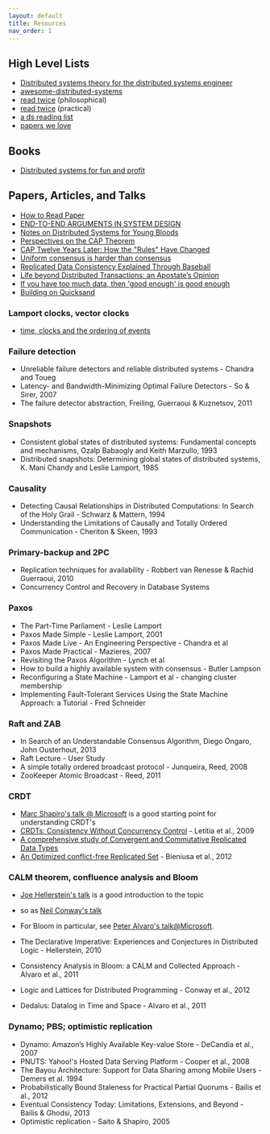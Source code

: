 ```yaml
---
layout: default
title: Resources
nav_order: 1
---
```

## High Level Lists
* [Distributed systems theory for the distributed systems engineer](https://www.the-paper-trail.org/post/2014-08-09-distributed-systems-theory-for-the-distributed-systems-engineer/)
* [awesome-distributed-systems](https://github.com/theanalyst/awesome-distributed-systems)
* [read twice](https://michaelfeathers.silvrback.com/10-papers-every-developer-should-read-at-least-twice) (philosophical)
* [read twice](http://blog.fogus.me/2011/09/08/10-technical-papers-every-programmer-should-read-at-least-twice/) (practical)
* [a ds reading list](https://dancres.github.io/Pages/)
* [papers we love](https://github.com/papers-we-love/papers-we-love)

## Books
* [Distributed systems for fun and profit](http://book.mixu.net/distsys/intro.html)

## Papers, Articles, and Talks
* [How to Read Paper](https://web.stanford.edu/class/ee384m/Handouts/HowtoReadPaper.pdf)
* [END-TO-END ARGUMENTS IN SYSTEM DESIGN](https://web.mit.edu/Saltzer/www/publications/endtoend/endtoend.pdf)
* [Notes on Distributed Systems for Young Bloods](https://www.somethingsimilar.com/2013/01/14/notes-on-distributed-systems-for-young-bloods/)
* [Perspectives on the CAP Theorem](https://dspace.mit.edu/bitstream/handle/1721.1/79112/Brewer2.pdf)
* [CAP Twelve Years Later: How the "Rules" Have Changed](https://www.infoq.com/articles/cap-twelve-years-later-how-the-rules-have-changed/)
* [Uniform consensus is harder than consensus](https://www.researchgate.net/profile/Andre_Schiper/publication/2362295_Uniform_Consensus_is_Harder_than_Consensus_Extended_Abstract/links/5481968e0cf20f081e728ba1.pdf)
* [Replicated Data Consistency Explained Through Baseball](http://pages.cs.wisc.edu/~remzi/Classes/739/Papers/Bart/ConsistencyAndBaseballReport.pdf)
* [Life beyond Distributed Transactions: an Apostate’s Opinion](https://www-db.cs.wisc.edu/cidr/cidr2007/papers/cidr07p15.pdf)
* [If you have too much data, then 'good enough' is good enough](https://dl.acm.org/doi/pdf/10.1145/1953122.1953140)
* [Building on Quicksand](http://citeseerx.ist.psu.edu/viewdoc/download?doi=10.1.1.195.6558&rep=rep1&type=pdf)


### Lamport clocks, vector clocks
* [time, clocks and the ordering of events](http://lamport.azurewebsites.net/pubs/time-clocks.pdf)

### Failure detection
* Unreliable failure detectors and reliable distributed systems - Chandra and Toueg
* Latency- and Bandwidth-Minimizing Optimal Failure Detectors - So & Sirer, 2007
* The failure detector abstraction, Freiling, Guerraoui & Kuznetsov, 2011

### Snapshots
* Consistent global states of distributed systems: Fundamental concepts and mechanisms, Ozalp Babaogly and Keith Marzullo, 1993
* Distributed snapshots: Determining global states of distributed systems, K. Mani Chandy and Leslie Lamport, 1985

### Causality
* Detecting Causal Relationships in Distributed Computations: In Search of the Holy Grail - Schwarz & Mattern, 1994
* Understanding the Limitations of Causally and Totally Ordered Communication - Cheriton & Skeen, 1993

### Primary-backup and 2PC
* Replication techniques for availability - Robbert van Renesse & Rachid Guerraoui, 2010
* Concurrency Control and Recovery in Database Systems

### Paxos
* The Part-Time Parliament - Leslie Lamport
* Paxos Made Simple - Leslie Lamport, 2001
* Paxos Made Live - An Engineering Perspective - Chandra et al
* Paxos Made Practical - Mazieres, 2007
* Revisiting the Paxos Algorithm - Lynch et al
* How to build a highly available system with consensus - Butler Lampson
* Reconfiguring a State Machine - Lamport et al - changing cluster membership
* Implementing Fault-Tolerant Services Using the State Machine Approach: a Tutorial - Fred Schneider

### Raft and ZAB
* In Search of an Understandable Consensus Algorithm, Diego Ongaro, John Ousterhout, 2013
* Raft Lecture - User Study
* A simple totally ordered broadcast protocol - Junqueira, Reed, 2008
* ZooKeeper Atomic Broadcast - Reed, 2011

### CRDT
* [Marc Shapiro's talk @ Microsoft](http://research.microsoft.com/apps/video/dl.aspx?id=153540) is a good starting point for understanding CRDT's
* [CRDTs: Consistency Without Concurrency Control](http://hal.archives-ouvertes.fr/docs/00/39/79/81/PDF/RR-6956.pdf) - Letitia et al., 2009
* [A comprehensive study of Convergent and Commutative
Replicated Data Types](https://hal.inria.fr/file/index/docid/555588/filename/techreport.pdf)
* [An Optimized conflict-free Replicated Set](http://arxiv.org/pdf/1210.3368v1.pdf) - Bieniusa et al., 2012

### CALM theorem, confluence analysis and Bloom
* [Joe Hellerstein's talk](http://vimeo.com/53904989) is a good introduction to the topic
* so as [Neil Conway's talk](http://vimeo.com/45111940)
* For Bloom in particular, see [Peter Alvaro's talk@Microsoft](http://channel9.msdn.com/Events/Lang-NEXT/Lang-NEXT-2012/Bloom-Disorderly-Programming-for-a-Distributed-World).

* The Declarative Imperative: Experiences and Conjectures in Distributed Logic - Hellerstein, 2010
* Consistency Analysis in Bloom: a CALM and Collected Approach - Alvaro et al., 2011
* Logic and Lattices for Distributed Programming - Conway et al., 2012
* Dedalus: Datalog in Time and Space - Alvaro et al., 2011

### Dynamo; PBS; optimistic replication
* Dynamo: Amazon’s Highly Available Key-value Store - DeCandia et al., 2007
* PNUTS: Yahoo!'s Hosted Data Serving Platform - Cooper et al., 2008
* The Bayou Architecture: Support for Data Sharing among Mobile Users - Demers et al. 1994
* Probabilistically Bound Staleness for Practical Partial Quorums - Bailis et al., 2012
* Eventual Consistency Today: Limitations, Extensions, and Beyond - Bailis & Ghodsi, 2013
* Optimistic replication - Saito & Shapiro, 2005
